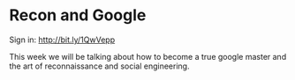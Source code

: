 # Recon and Google

Sign in: http://bit.ly/1QwVepp

This week we will be talking about how to become a true google master and the art of reconnaissance and social engineering.
